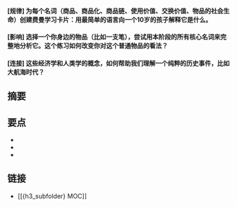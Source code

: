 #### [规律] 为每个名词（商品、商品化、商品链、使用价值、交换价值、物品的社会生命）创建费曼学习卡片：用最简单的语言向一个10岁的孩子解释它是什么。


#### [影响] 选择一个你身边的物品（比如一支笔），尝试用本阶段的所有核心名词来完整地分析它。这个练习如何改变你对这个普通物品的看法？


#### [连接] 这些经济学和人类学的概念，如何帮助我们理解一个纯粹的历史事件，比如大航海时代？


## 摘要


## 要点

- 
- 
- 

## 链接

- [[{h3_subfolder} MOC]]
